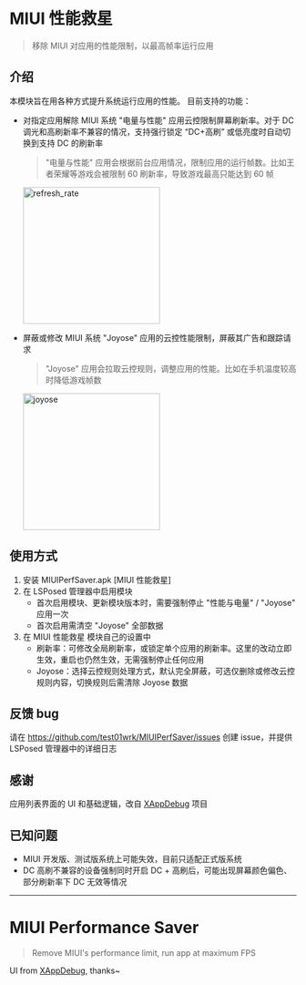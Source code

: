 # MIUI 性能救星
> 移除 MIUI 对应用的性能限制，以最高帧率运行应用

## 介绍
本模块旨在用各种方式提升系统运行应用的性能。
目前支持的功能：
- 对指定应用解除 MIUI 系统 "电量与性能" 应用云控限制屏幕刷新率。对于 DC 调光和高刷新率不兼容的情况，支持强行锁定 “DC+高刷” 或低亮度时自动切换到支持 DC 的刷新率
  > "电量与性能" 应用会根据前台应用情况，限制应用的运行帧数。比如王者荣耀等游戏会被限制 60 刷新率，导致游戏最高只能达到 60 帧
 
  <img src='https://github.com/test01wrk/MIUIPerfSaver/blob/master/public/images/refresh_rate.jpg' style='width: 240px;' alt='refresh_rate' />
- 屏蔽或修改 MIUI 系统 "Joyose" 应用的云控性能限制，屏蔽其广告和跟踪请求
  > "Joyose" 应用会拉取云控规则，调整应用的性能。比如在手机温度较高时降低游戏帧数

  <img src='https://github.com/test01wrk/MIUIPerfSaver/blob/master/public/images/joyose.jpg' style='width: 240px;' alt='joyose' />

## 使用方式
1. 安装 MIUIPerfSaver.apk [MIUI 性能救星]
2. 在 LSPosed 管理器中启用模块
   - 首次启用模块、更新模块版本时，需要强制停止 "性能与电量" / "Joyose" 应用一次
   - 首次启用需清空 "Joyose" 全部数据
3. 在 MIUI 性能救星 模块自己的设置中
   - 刷新率：可修改全局刷新率，或锁定单个应用的刷新率。这里的改动立即生效，重启也仍然生效，无需强制停止任何应用
   - Joyose：选择云控规则处理方式，默认完全屏蔽，可选仅删除或修改云控规则内容，切换规则后需清除 Joyose 数据


## 反馈 bug
请在 https://github.com/test01wrk/MIUIPerfSaver/issues 创建 issue，并提供 LSPosed 管理器中的详细日志

## 感谢
应用列表界面的 UI 和基础逻辑，改自 [XAppDebug](https://github.com/Palatis/XAppDebug) 项目

## 已知问题
- MIUI 开发版、测试版系统上可能失效，目前只适配正式版系统
- DC 高刷不兼容的设备强制同时开启 DC + 高刷后，可能出现屏幕颜色偏色、部分刷新率下 DC 无效等情况

---

# MIUI Performance Saver
> Remove MIUI\'s performance limit, run app at maximum FPS

UI from [XAppDebug](https://github.com/Palatis/XAppDebug), thanks~
